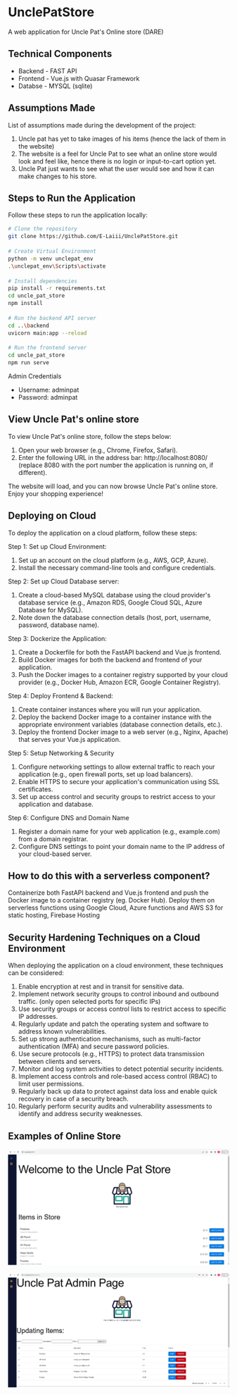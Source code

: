 # UnclePatStore
A web application for Uncle Pat's Online store (DARE) 

## Technical Components
* Backend - FAST API
* Frontend - Vue.js with Quasar Framework
* Databse - MYSQL (sqlite)

## Assumptions Made

List of assumptions made during the development of the project:

1. Uncle pat has yet to take images of his items (hence the lack of them in the website)
2. The website is a feel for Uncle Pat to see what an online store would look and feel like, hence there is no login or input-to-cart option yet.
3. Uncle Pat just wants to see what the user would see and how it can make changes to his store.

## Steps to Run the Application

Follow these steps to run the application locally:

```bash
# Clone the repository
git clone https://github.com/E-Laiii/UnclePatStore.git

# Create Virtual Environment
python -m venv unclepat_env
.\unclepat_env\Scripts\activate	

# Install dependencies
pip install -r requirements.txt
cd uncle_pat_store
npm install

# Run the backend API server
cd ..\backend
uvicorn main:app --reload

# Run the frontend server
cd uncle_pat_store
npm run serve

```
Admin Credentials
* Username: adminpat
* Password: adminpat


## View Uncle Pat's online store

To view Uncle Pat's online store, follow the steps below:

1. Open your web browser (e.g., Chrome, Firefox, Safari).
2. Enter the following URL in the address bar: http://localhost:8080/ (replace 8080 with the port number the application is running on, if different).

The website will load, and you can now browse Uncle Pat's online store. Enjoy your shopping experience!

## Deploying on Cloud

To deploy the application on a cloud platform, follow these steps:

Step 1: Set up Cloud Environment: 
1. Set up an account on the cloud platform (e.g., AWS, GCP, Azure).
2. Install the necessary command-line tools and configure credentials.

Step 2: Set up Cloud Database server:
1. Create a cloud-based MySQL database using the cloud provider's database service (e.g., Amazon RDS, Google Cloud SQL, Azure Database for MySQL).
2. Note down the database connection details (host, port, username, password, database name).

Step 3: Dockerize the Application:
1. Create a Dockerfile for both the FastAPI backend and Vue.js frontend.
2. Build Docker images for both the backend and frontend of your application.
3. Push the Docker images to a container registry supported by your cloud provider (e.g., Docker Hub, Amazon ECR, Google Container Registry).

Step 4: Deploy Frontend & Backend: 
1. Create container instances where you will run your application.
2. Deploy the backend Docker image to a container instance with the appropriate environment variables (database connection details, etc.).
3. Deploy the frontend Docker image to a web server (e.g., Nginx, Apache) that serves your Vue.js application.

Step 5: Setup Networking & Security
1. Configure networking settings to allow external traffic to reach your application (e.g., open firewall ports, set up load balancers).
2. Enable HTTPS to secure your application's communication using SSL certificates.
3. Set up access control and security groups to restrict access to your application and database.

Step 6: Configure DNS and Domain Name
1. Register a domain name for your web application (e.g., example.com) from a domain registrar.
2. Configure DNS settings to point your domain name to the IP address of your cloud-based server.

## How to do this with a serverless component?
Containerize both FastAPI backend and Vue.js frontend and push the Docker image to a container registry (eg. Docker Hub). 
Deploy them on serverless functions using Google Cloud, Azure functions and AWS S3 for static hosting, Firebase Hosting

## Security Hardening Techniques on a Cloud Environment

When deploying the application on a cloud environment, these techniques can be considered:

1. Enable encryption at rest and in transit for sensitive data.
2. Implement network security groups to control inbound and outbound traffic. (only open selected ports for specific IPs)
3. Use security groups or access control lists to restrict access to specific IP addresses.
4. Regularly update and patch the operating system and software to address known vulnerabilities.
5. Set up strong authentication mechanisms, such as multi-factor authentication (MFA) and secure password policies.
6. Use secure protocols (e.g., HTTPS) to protect data transmission between clients and servers.
7. Monitor and log system activities to detect potential security incidents.
8. Implement access controls and role-based access control (RBAC) to limit user permissions.
9. Regularly back up data to protect against data loss and enable quick recovery in case of a security breach.
10. Regularly perform security audits and vulnerability assessments to identify and address security weaknesses.

##  Examples of Online Store

![Homepage Image](https://github.com/E-Laiii/UnclePatStore/blob/main/images/UnclePatStore_Homepage.png)

![Adminpage Image](https://github.com/E-Laiii/UnclePatStore/blob/main/images/UnclePatStore_Adminpage.png)

